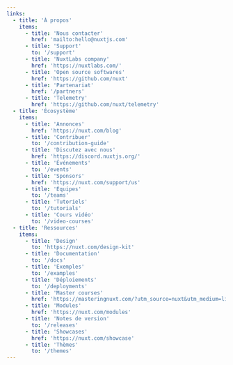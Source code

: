```yaml
---
links:
  - title: 'À propos'
    items:
      - title: 'Nous contacter'
        href: 'mailto:hello@nuxtjs.com'
      - title: 'Support'
        to: '/support'
      - title: 'NuxtLabs company'
        href: 'https://nuxtlabs.com/'
      - title: 'Open source softwares'
        href: 'https://github.com/nuxt'
      - title: 'Partenariat'
        href: '/partners'
      - title: 'Telemetry'
        href: 'https://github.com/nuxt/telemetry'
  - title: 'Écosystème'
    items:
      - title: 'Annonces'
        href: 'https://nuxt.com/blog'
      - title: 'Contribuer'
        to: '/contribution-guide'
      - title: 'Discutez avec nous'
        href: 'https://discord.nuxtjs.org/'
      - title: 'Événements'
        to: '/events'
      - title: 'Sponsors'
        href: 'https://nuxt.com/support/us'
      - title: 'Équipes'
        to: '/teams'
      - title: 'Tutoriels'
        to: '/tutorials'
      - title: 'Cours vidéo'
        to: '/video-courses'
  - title: 'Ressources'
    items:
      - title: 'Design'
        to: 'https://nuxt.com/design-kit'
      - title: 'Documentation'
        to: '/docs'
      - title: 'Exemples'
        to: '/examples'
      - title: 'Déploiements'
        to: '/deployments'
      - title: 'Master courses'
        href: 'https://masteringnuxt.com/?utm_source=nuxt&utm_medium=link&utm_campaign=nsite'
      - title: 'Modules'
        href: 'https://nuxt.com/modules'
      - title: 'Notes de version'
        to: '/releases'
      - title: 'Showcases'
        href: 'https://nuxt.com/showcase'
      - title: 'Thèmes'
        to: '/themes'
---
```

